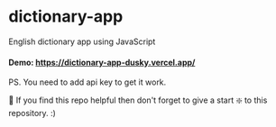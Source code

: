 # dictionary-app
English dictionary app using JavaScript

#### Demo: https://dictionary-app-dusky.vercel.app/

PS. You need to add api key to get it work.

🙏 If you find this repo helpful then don't forget to give a start ❇️ to this repository. :)
